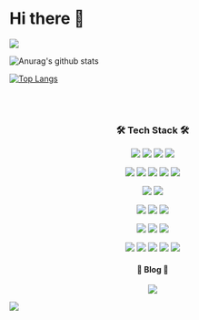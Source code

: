 # Hi there 🙌

<!-- ### hits
[![Hits](https://hits.seeyoufarm.com/api/count/incr/badge.svg?url=https%3A%2F%2Fgithub.com%2Fww8007&count_bg=%2379C83D&title_bg=%23555555&icon=&icon_color=%23E7E7E7&title=hits&edge_flat=false)](https://hits.seeyoufarm.com) -->

<img src="https://capsule-render.vercel.app/api?type=rect&color=timeGradient&height=200&width=400&section=header&text=Dong-Hyun-Jang&%20render&fontSize=70"/>

<p align="center">


![Anurag's github stats](https://github-readme-stats.vercel.app/api?username=ww8007&theme=tokyonight)  


[![Top Langs](https://github-readme-stats.vercel.app/api/top-langs/?username=ww8007&theme=tokyonight&layout=compact&exclude_repo=OPNE-CV,Python,Project,AWS_Serverless,Google_Image_Crawling,MFC-WINDOW-PROGRAMMING)](https://github.com/anuraghazra/github-readme-stats)


</p>
<!-- <img src="https://conf.reactjs.org/tickets/Dudu-Kim" /> -->
 
<br />
  <!-- <h3 align="center">I’m currently learning about React & TypeScript.</h3> -->
<br />
<h3 align="center"><b>🛠 Tech Stack 🛠</b></h3>

<p align="center">
<img src="https://img.shields.io/badge/TypeScript-3776AB?style=flat-square&logo=TypeScript&logoColor=white"/></a>
<img src="https://img.shields.io/badge/JavaScript-F7DF1E?style=flat-square&logo=JavaScript&logoColor=grey"/></a>
<img src="https://img.shields.io/badge/HTML5-E34F26?style=flat-square&logo=HTML5&logoColor=white"/>
<img src="https://img.shields.io/badge/CSS3-1572B6?style=flat-square&logo=CSS3&logoColor=white"/>
</p>
<p align="center">
<img src="https://img.shields.io/badge/React-61DAFB?style=flat-square&logo=React&logoColor=black"/></a>
<img src="https://img.shields.io/badge/Redux-764ABC?style=flat-square&logo=Redux&logoColor=white"/></a>
<img src="https://img.shields.io/badge/Redux Saga-999999?style=flat-square&logo=Redux-Saga&logoColor=white"/></a>
<img src="https://img.shields.io/badge/Jest-C21325?style=flat-square&logo=Jest&logoColor=white"/></a>
<img src="https://img.shields.io/badge/styled components-DB7093?style=flat-square&logo=styled-components&logoColor=white"/></a>
</p>
<p align="center">
<img src="https://img.shields.io/badge/React Native-0088CC?style=flat-square&logo=React&logoColor=black"/></a>
<img src="https://img.shields.io/badge/Expo-000020?style=flat-square&logo=Expo&logoColor=white"/></a>
</p>
<p align="center">
<img src="https://img.shields.io/badge/Docker-2496ED?style=flat-square&logo=Docker&logoColor=white"/></a>
<img src="https://img.shields.io/badge/NGINX-009639?style=flat-square&logo=NGINX&logoColor=white"/></a>
<img src="https://img.shields.io/badge/Node.js-339933?style=flat-square&logo=Node.js&logoColor=white"/>
</p>

<p align="center">
<img src="https://img.shields.io/badge/Python-007396?style=flat-square&logo=Python&logoColor=white"/>
<img src="https://img.shields.io/badge/C-A8B9CC?style=flat-square&logo=C&logoColor=white"/>
<img src="https://img.shields.io/badge/C++-00599C?style=flat-square&logo=C%2B%2B&logoColor=white"/>
</p>
</p>
<p align="center">
<img src="https://img.shields.io/badge/Linux-FCC624?style=flat-square&logo=Linux&logoColor=white"/>
<img src="https://img.shields.io/badge/Ubuntu-E95420?style=flat-square&logo=Ubuntu&logoColor=white"/>
<img src="https://img.shields.io/badge/Amazon AWS-E95420?style=flat-square&logo=Amazon AWS&logoColor=white"/>
<img src="https://img.shields.io/badge/Firebase-FFCA28?style=flat-square&logo=Firebase&logoColor=white"/>
<img src="https://img.shields.io/badge/Google Cloud-F9AB00?style=flat-square&logo=Google Cloud&logoColor=white"/>

</p>

<h4 align="center"> 📒 Blog 📒 </h4>
<p align="center">
<a href="https://velog.io/@ww8007"><img src="https://img.shields.io/badge/-54B848?style=flat-square&logo=Vimeo&logoColor=white&logoWidth=410"/></a>
</p>
<img src="https://capsule-render.vercel.app/api?type=rect&color=timeGradient&height=150&section=footer&%20render&fontSize=90"/>
